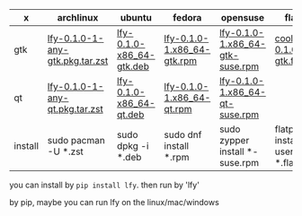 

x|archlinux|ubuntu|fedora|opensuse|flatpak|pip(window/mac)
-|-|-|-|-|-|-
gtk|[lfy-0.1.0-1-any-gtk.pkg.tar.zst](https://github.com/ldrfy/lfy/releases/download/auto/lfy-0.1.0-1-any-gtk.pkg.tar.zst)|[lfy-0.1.0-x86_64-gtk.deb](https://github.com/ldrfy/lfy/releases/download/auto/lfy-0.1.0-x86_64-gtk.deb)|[lfy-0.1.0-1.x86_64-gtk.rpm](https://github.com/ldrfy/lfy/releases/download/auto/lfy-0.1.0-1.x86_64-gtk.rpm)|[lfy-0.1.0-1.x86_64-gtk-suse.rpm](https://github.com/ldrfy/lfy/releases/download/auto/lfy-0.1.0-1.x86_64-gtk-suse.rpm)|[cool.ldr.lfy-0.1.0-gtk.flatpak](https://github.com/ldrfy/lfy/releases/download/auto/cool.ldr.lfy-0.1.0-gtk.flatpak)|
qt|[lfy-0.1.0-1-any-qt.pkg.tar.zst](https://github.com/ldrfy/lfy/releases/download/auto/lfy-0.1.0-1-any-qt.pkg.tar.zst)|[lfy-0.1.0-x86_64-qt.deb](https://github.com/ldrfy/lfy/releases/download/auto/lfy-0.1.0-x86_64-qt.deb)|[lfy-0.1.0-1.x86_64-qt.rpm](https://github.com/ldrfy/lfy/releases/download/auto/lfy-0.1.0-1.x86_64-qt.rpm)|[lfy-0.1.0-1.x86_64-qt-suse.rpm](https://github.com/ldrfy/lfy/releases/download/auto/lfy-0.1.0-1.x86_64-qt-suse.rpm)||[lfy-0.1.0-py3-none-any.whl](https://github.com/ldrfy/lfy/releases/download/auto/lfy-0.1.0-py3-none-any.whl)|
install|sudo pacman -U *.zst|sudo dpkg -i *.deb|sudo dnf install *.rpm|sudo zypper install *-suse.rpm|flatpak install --user *.flatpak | pip install *.whl


you can install by `pip install lfy`. then run by 'lfy'

by pip, maybe you can run lfy on the linux/mac/windows
